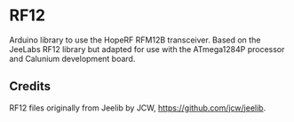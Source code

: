 # RF12

Arduino library to use the HopeRF RFM12B transceiver. Based on the
JeeLabs RF12 library but adapted for use with the ATmega1284P
processor and Calunium development board.


## Credits

RF12 files originally from Jeelib by JCW, https://github.com/jcw/jeelib.

